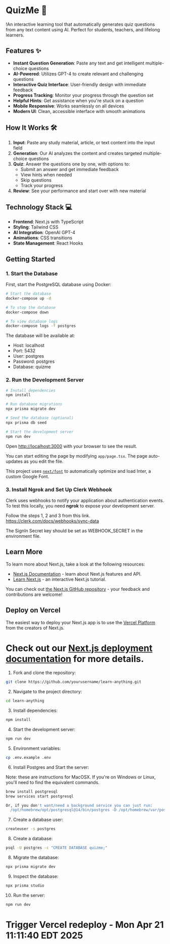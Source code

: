 # QuizMe 🧠

!An interactive learning tool that automatically generates quiz questions from any text content using AI. Perfect for students, teachers, and lifelong learners.

## Features ✨ 

- **Instant Question Generation**: Paste any text and get intelligent multiple-choice questions
- **AI-Powered**: Utilizes GPT-4 to create relevant and challenging questions
- **Interactive Quiz Interface**: User-friendly design with immediate feedback
- **Progress Tracking**: Monitor your progress through the question set
- **Helpful Hints**: Get assistance when you're stuck on a question
- **Mobile Responsive**: Works seamlessly on all devices
- **Modern UI**: Clean, accessible interface with smooth animations

## How It Works 🛠️

1. **Input**: Paste any study material, article, or text content into the input field
2. **Generation**: Our AI analyzes the content and creates targeted multiple-choice questions
3. **Quiz**: Answer the questions one by one, with options to:
   - Submit an answer and get immediate feedback
   - View hints when needed
   - Skip questions
   - Track your progress
4. **Review**: See your performance and start over with new material

## Technology Stack 💻

- **Frontend**: Next.js with TypeScript
- **Styling**: Tailwind CSS
- **AI Integration**: OpenAI GPT-4
- **Animations**: CSS transitions
- **State Management**: React Hooks

## Getting Started
### 1. Start the Database

First, start the PostgreSQL database using Docker:

```bash
# Start the database
docker-compose up -d

# To stop the database
docker-compose down

# To view database logs
docker-compose logs -f postgres
```

The database will be available at:

- Host: localhost
- Port: 5432
- User: postgres
- Password: postgres
- Database: quizme

### 2. Run the Development Server
```bash
# Install dependencies
npm install

# Run database migrations
npx prisma migrate dev

# Seed the database (optional)
npx prisma db seed

# Start the development server
npm run dev
```
Open [http://localhost:3000](http://localhost:3000) with your browser to see the result.

You can start editing the page by modifying `app/page.tsx`. The page auto-updates as you edit the file.

This project uses [`next/font`](https://nextjs.org/docs/basic-features/font-optimization) to automatically optimize and load Inter, a custom Google Font.
### 3. Install Ngrok and Set Up Clerk Webhook

Clerk uses webhooks to notify your application about authentication events. To test this locally, you need **ngrok** to expose your development server.

Follow the steps 1, 2 and 3 from this link.
https://clerk.com/docs/webhooks/sync-data

The SignIn Secret key should be set as WEBHOOK_SECRET in the environment file.


## Learn More

To learn more about Next.js, take a look at the following resources:

- [Next.js Documentation](https://nextjs.org/docs) - learn about Next.js features and API.
- [Learn Next.js](https://nextjs.org/learn) - an interactive Next.js tutorial.

You can check out [the Next.js GitHub repository](https://github.com/vercel/next.js/) - your feedback and contributions are welcome!

## Deploy on Vercel

The easiest way to deploy your Next.js app is to use the [Vercel Platform](https://vercel.com/new?utm_medium=default-template&filter=next.js&utm_source=create-next-app&utm_campaign=create-next-app-readme) from the creators of Next.js.

Check out our [Next.js deployment documentation](https://nextjs.org/docs/deployment) for more details.
=======
1. Fork and clone the repository:

```bash
git clone https://github.com/yourusername/learn-anything.git
```

2. Navigate to the project directory:

```bash
cd learn-anything
```

3. Install dependencies:

```bash
npm install
```

4. Start the development server:

```bash
npm run dev
```

5. Environment variables:

```bash
cp .env.example .env
```

6. Install Postgres and Start the server:

Note: these are instructions for MacOSX. If you're on Windows or Linux, you'll need to find the equivalent commands.
```bash
brew install postgresql
brew services start postgresql

Or, if you don't want/need a background service you can just run:
  /opt/homebrew/opt/postgresql@14/bin/postgres -D /opt/homebrew/var/postgresql@14

```


7. Create a database user:

```bash
createuser -s postgres
```

8. Create a database:

```bash
psql -U postgres -c "CREATE DATABASE quizme;"
```

8. Migrate the database:

```bash
npx prisma migrate dev
```

9. Inspect the database:

```bash
npx prisma studio
```

10. Run the server:

```bash
npm run dev
```
# Trigger Vercel redeploy - Mon Apr 21 11:11:40 EDT 2025
